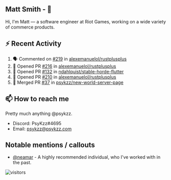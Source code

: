 <!--
[![PsyKzz's github stats](https://github-readme-stats.vercel.app/api?username=psykzz&show_icons=true)](https://github.com/anuraghazra/github-readme-stats)
-->

## Matt Smith - 👋
Hi, I'm Matt — a software engineer at Riot Games, working on a wide variety of commerce products.

## ⚡ Recent Activity

<!--START_SECTION:activity-->
1. 🗣 Commented on [#219](https://github.com/alexemanuelol/rustplusplus/issues/219) in [alexemanuelol/rustplusplus](https://github.com/alexemanuelol/rustplusplus)
2. 💪 Opened PR [#216](https://github.com/alexemanuelol/rustplusplus/pull/216) in [alexemanuelol/rustplusplus](https://github.com/alexemanuelol/rustplusplus)
3. 💪 Opened PR [#132](https://github.com/ndahlquist/stable-horde-flutter/pull/132) in [ndahlquist/stable-horde-flutter](https://github.com/ndahlquist/stable-horde-flutter)
4. 💪 Opened PR [#210](https://github.com/alexemanuelol/rustplusplus/pull/210) in [alexemanuelol/rustplusplus](https://github.com/alexemanuelol/rustplusplus)
5. 🎉 Merged PR [#37](https://github.com/psykzz/new-world-server-page/pull/37) in [psykzz/new-world-server-page](https://github.com/psykzz/new-world-server-page)
<!--END_SECTION:activity-->


## 📫 How to reach me

Pretty much anything @psykzz.

- Discord: PsyKzz#4695
- Email: psykzz@psykzz.com


## Notable mentions / callouts

 - [@neamar](https://github.com/neamar) - A highly recommended individual, who I've worked with in the past.


![visitors](https://visitor-badge.glitch.me/badge?page_id=psykzz/psykzz)


